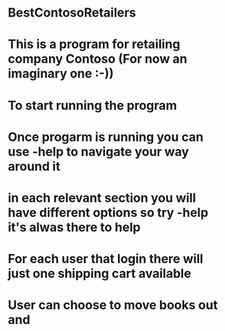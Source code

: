 # BestContosoRetailers

# This is a program for retailing company Contoso (For now an imaginary one :-))
# To start running the program


#

# Once progarm is running you can use -help to navigate your way around it
# in each relevant section you will have different options so try -help it's alwas there to help

# For each user that login there will just one shipping cart available
# User can choose to move books out and 
